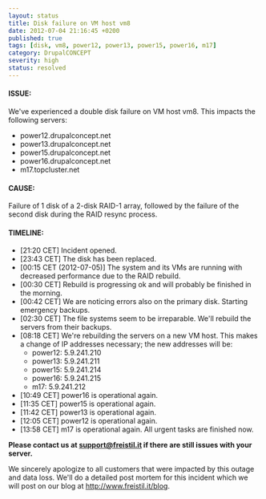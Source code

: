 ```yaml
---
layout: status
title: Disk failure on VM host vm8
date: 2012-07-04 21:16:45 +0200
published: true
tags: [disk, vm8, power12, power13, power15, power16, m17]
category: DrupalCONCEPT
severity: high
status: resolved
---
```


#### ISSUE:

We've experienced a double disk failure on VM host vm8. This impacts the following servers:

* power12.drupalconcept.net
* power13.drupalconcept.net
* power15.drupalconcept.net
* power16.drupalconcept.net
* m17.topcluster.net


#### CAUSE:

Failure of 1 disk of a 2-disk RAID-1 array, followed by the failure of the second disk during the RAID resync process.


#### TIMELINE:

* [21:20 CET] Incident opened.
* [23:43 CET] The disk has been replaced.
* [00:15 CET (2012-07-05)] The system and its VMs are running with decreased performance due to the RAID rebuild.
* [00:30 CET] Rebuild is progressing ok and will probably be finished in the morning.
* [00:42 CET] We are noticing errors also on the primary disk. Starting emergency backups.
* [02:30 CET] The file systems seem to be irreparable. We'll rebuild the servers from their backups.
* [08:18 CET] We're rebuilding the servers on a new VM host. This makes a change of IP addresses necessary; the new addresses will be:
  * power12: 5.9.241.210
  * power13: 5.9.241.211
  * power15: 5.9.241.214
  * power16: 5.9.241.215
  * m17: 5.9.241.212
* [10:49 CET] power16 is operational again.
* [11:35 CET] power15 is operational again.
* [11:42 CET] power13 is operational again.
* [12:05 CET] power12 is operational again.
* [13:58 CET] m17 is operational again. All urgent tasks are finished now.

**Please contact us at support@freistil.it if there are still issues with your server.**

We sincerely apologize to all customers that were impacted by this outage and data loss. We'll do a detailed post mortem for this incident which we will post on our blog at http://www.freistil.it/blog.
